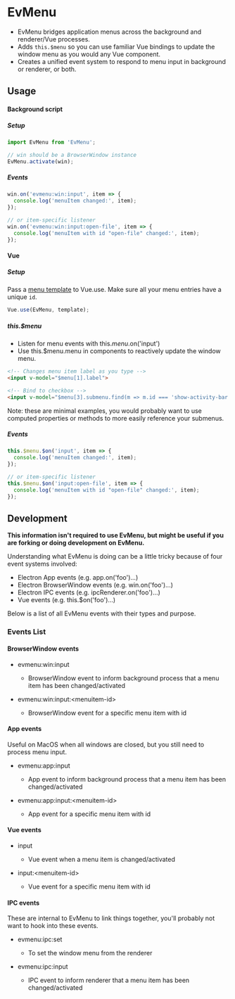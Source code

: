# EvMenu

- EvMenu bridges application menus across the background and renderer/Vue processes.
- Adds `this.$menu` so you can use familiar Vue bindings to update the window menu as you would any Vue component.
- Creates a unified event system to respond to menu input in background or renderer, or both.

## Usage

#### Background script

##### Setup
```js
import EvMenu from 'EvMenu';

// win should be a BrowserWindow instance
EvMenu.activate(win);
```

##### Events

```js
win.on('evmenu:win:input', item => {
  console.log('menuItem changed:', item);
});

// or item-specific listener
win.on('evmenu:win:input:open-file', item => {
  console.log('menuItem with id "open-file" changed:', item);
});
```

#### Vue

##### Setup

Pass a [menu template](https://www.electronjs.org/docs/api/menu#main-process) to Vue.use. Make sure all your menu entries have a unique `id`.

```js
Vue.use(EvMenu, template);
```

##### this.$menu

* Listen for menu events with this.$menu.$on('input')
* Use this.$menu.menu in components to reactively update the window menu.

```html
<!-- Changes menu item label as you type -->
<input v-model="$menu[1].label">

<!-- Bind to checkbox -->
<input v-model="$menu[3].submenu.find(m => m.id === 'show-activity-bar').checked" type="checkbox">
```

Note: these are minimal examples, you would probably want to use computed properties or methods to more easily reference your submenus.

##### Events
```js
this.$menu.$on('input', item => {
  console.log('menuItem changed:', item);
});

// or item-specific listener
this.$menu.$on('input:open-file', item => {
  console.log('menuItem with id "open-file" changed:', item);
});
```

## Development

**This information isn't required to use EvMenu, but might be useful if you are forking or doing development on EvMenu.**

Understanding what EvMenu is doing can be a little tricky because of four event systems involved:
- Electron App events (e.g. app.on('foo')...)
- Electron BrowserWindow events (e.g. win.on('foo')...)
- Electron IPC events (e.g. ipcRenderer.on('foo')...)
- Vue events (e.g. this.$on('foo')...)

Below is a list of all EvMenu events with their types and purpose.

### Events List

#### BrowserWindow events

* evmenu:win:input
  - BrowserWindow event to inform background process that a menu item has been changed/activated

* evmenu:win:input:\<menuitem-id\>
  - BrowserWindow event for a specific menu item with id

#### App events

Useful on MacOS when all windows are closed, but you still need to process menu input.

* evmenu:app:input
  - App event to inform background process that a menu item has been changed/activated

* evmenu:app:input:\<menuitem-id\>
  - App event for a specific menu item with id

#### Vue events

* input
  - Vue event when a menu item is changed/activated

* input:\<menuitem-id\>
  - Vue event for a specific menu item with id

#### IPC events

These are internal to EvMenu to link things together, you'll probably not want to hook into these events.

* evmenu:ipc:set
  - To set the window menu from the renderer

* evmenu:ipc:input
  - IPC event to inform renderer that a menu item has been changed/activated
